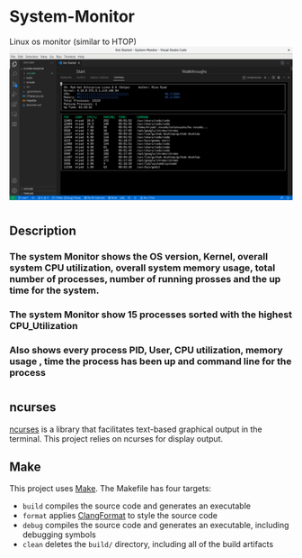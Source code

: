 # System-Monitor
Linux os monitor (similar to HTOP)
![System Monitor](images/System-Monitor.png)
# 
#
## Description
### The system Monitor shows the OS version, Kernel, overall system CPU utilization, overall system memory usage, total number of processes, number of running prosses and the up time for the system.
### The system Monitor show 15 processes sorted with the highest CPU_Utilization
### Also shows every process PID, User, CPU utilization, memory usage , time the process has been up and command line for the process
# 
#
## ncurses
[ncurses](https://www.gnu.org/software/ncurses/) is a library that facilitates text-based graphical output in the terminal. This project relies on ncurses for display output.
## Make
This project uses [Make](https://www.gnu.org/software/make/). The Makefile has four targets:
* `build` compiles the source code and generates an executable
* `format` applies [ClangFormat](https://clang.llvm.org/docs/ClangFormat.html) to style the source code
* `debug` compiles the source code and generates an executable, including debugging symbols
* `clean` deletes the `build/` directory, including all of the build artifacts
